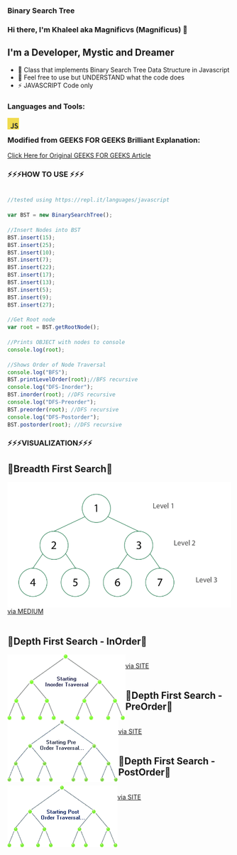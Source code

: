 ### Binary Search Tree 


### Hi there, I'm Khaleel aka Magnificvs (Magnificus) 👋
## I'm a Developer, Mystic and Dreamer

- 🔭 Class that implements Binary Search Tree Data Structure in Javascript
- 🥅 Feel free to use but UNDERSTAND what the code does
- ⚡ JAVASCRIPT Code only

### Languages and Tools:

<img align="left" alt="JavaScript" width="26px" src="res/javascript.png" /><br />


### Modified from GEEKS FOR GEEKS Brilliant Explanation:

[Click Here for Original GEEKS FOR GEEKS Article](https://www.geeksforgeeks.org/dfs-traversal-of-a-tree-using-recursion/#:~:text=DFS%20(Depth%2Dfirst%20search),sibling%20of%20that%20node%20exist.) <br />


### ⚡⚡⚡HOW TO USE ⚡⚡⚡
  
```javascript

//tested using https://repl.it/languages/javascript 

var BST = new BinarySearchTree(); 

//Insert Nodes into BST
BST.insert(15); 
BST.insert(25); 
BST.insert(10); 
BST.insert(7); 
BST.insert(22); 
BST.insert(17); 
BST.insert(13); 
BST.insert(5); 
BST.insert(9); 
BST.insert(27); 

//Get Root node
var root = BST.getRootNode(); 

//Prints OBJECT with nodes to console
console.log(root); 

//Shows Order of Node Traversal
console.log("BFS");
BST.printLevelOrder(root);//BFS recursive
console.log("DFS-Inorder");
BST.inorder(root); //DFS recursive
console.log("DFS-Preorder");
BST.preorder(root); //DFS recursive
console.log("DFS-Postorder");
BST.postorder(root); //DFS recursive

```

### ⚡⚡⚡VISUALIZATION⚡⚡⚡

## 🔧Breadth First Search🔧
<img align="left" alt="JavaScript" src="res/bfs.gif" /><br />
[via MEDIUM](https://medium.com/@avinash.sarguru/breadth-first-search-in-a-binary-tree-405515e65416) <br /><br />



## 🔧Depth First Search - InOrder🔧
<img align="left" alt="Traversal" src="res/inorder.gif" /><br />
[via SITE](http://ceadserv1.nku.edu/longa/classes/mat385_resources/docs/traversal.htm) <br /><br />



## 🔧Depth First Search - PreOrder🔧
<img align="left" alt="Traversal" src="res/preorder.gif" /><br />
[via SITE](http://ceadserv1.nku.edu/longa/classes/mat385_resources/docs/traversal.htm) <br /><br />



## 🔧Depth First Search - PostOrder🔧
<img align="left" alt="Traversal" src="res/postorder.gif" /><br />
[via SITE](http://ceadserv1.nku.edu/longa/classes/mat385_resources/docs/traversal.htm) <br /><br />

